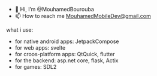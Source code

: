 - 👋 Hi, I’m @MouhamedBourouba
- 📫 How to reach me MouhamedMobileDev@gmail.com
  
what i use:
<ul>
  <li>for native android apps: JetpackCompose</li>
  <li>for web apps: svelte</li>
  <li>for croos-platform apps: QtQuick, flutter</li>
  <li>for the backend: asp.net core, flask, Actix</li>
  <li>for games: SDL2</li>
</ul>


<!---
MouhamedBourouba/MouhamedBourouba is a ✨ special ✨ repository because its `README.md` (this file) appears on your GitHub profile.
You can click the Preview link to take a look at your changes.
--->
